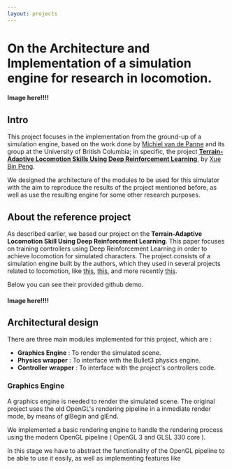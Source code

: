 ```yaml
---
layout: projects
---
```


# On the Architecture and Implementation of a simulation engine for research in locomotion.

#### Image here!!!!

## Intro

This project focuses in the implementation from the ground-up of a simulation engine, based on the work done by [Michiel van de Panne](https://www.cs.ubc.ca/~van/) and its group at the University of British Columbia; in specific, the project [**Terrain-Adaptive Locomotion Skills Using Deep Reinforcement Learning**](https://xbpeng.github.io/projects/DeepTerrainRL/index.html), by [Xue Bin Peng](https://xbpeng.github.io/).

We designed the architecture of the modules to be used for this simulator with the aim to reproduce the results of the project mentioned before, as well as use the resulting engine for some other research purposes.

## About the reference project

As described earlier, we based our project on the **Terrain-Adaptive Locomotion Skill Using Deep Reinforcement Learning**. This paper focuses on training controllers using Deep Reinforcement Learning in order to achieve locomotion for simulated characters. The project consists of a simulation engine built by the authors, which they used in several projects related to locomotion, like [this](https://xbpeng.github.io/projects/TerrainRL/index.html), [this](https://xbpeng.github.io/projects/TerrainRL/index.html), and more recently [this](https://xbpeng.github.io/projects/ActionSpace/index.html).

Below you can see their provided github demo.

#### Image here!!!!

## Architectural design

There are three main modules implemented for this project, which are :

*	**Graphics Engine** : To render the simulated scene.
*	**Physics wrapper** : To interface with the Bullet3 physics engine.
*	**Controller wrapper** : To interface with the project's controllers code.


### Graphics Engine

A graphics engine is needed to render the simulated scene. The original project uses the old OpenGL's rendering pipeline in a inmediate render mode, by means of glBegin and glEnd. 

We implemented a basic rendering engine to handle the rendering process using the modern OpenGL pipeline ( OpenGL 3 and GLSL 330 core ).

In this stage we have to abstract the functionality of the OpenGL pipeline to be able to use it easily, as well as implementing features like